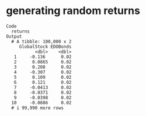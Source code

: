 # generating random returns

    Code
      returns
    Output
      # A tibble: 100,000 x 2
         GlobalStock EDOBonds
               <dbl>    <dbl>
       1     -0.136      0.02
       2      0.0865     0.02
       3      0.208      0.02
       4     -0.307      0.02
       5      0.109      0.02
       6      0.121      0.02
       7     -0.0413     0.02
       8     -0.0371     0.02
       9     -0.0398     0.02
      10     -0.0886     0.02
      # i 99,990 more rows

